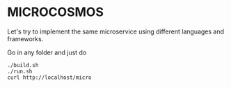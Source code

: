 MICROCOSMOS
===========

Let's try to implement the same microservice using different languages and frameworks.

Go in any folder and just do

    ./build.sh
    ./run.sh
    curl http://localhost/micro

